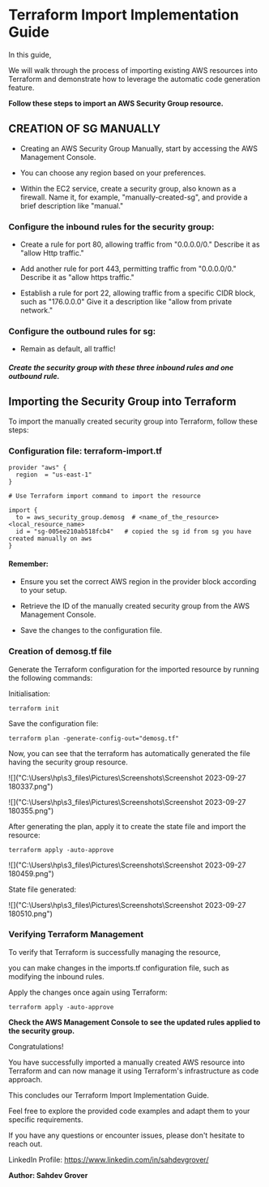 # Terraform Import Implementation Guide

In this guide, 

We will walk through the process of importing existing AWS resources into Terraform and demonstrate how to leverage the automatic code generation feature. 

**Follow these steps to import an AWS Security Group resource.**

## CREATION OF SG MANUALLY

* Creating an AWS Security Group Manually, start by accessing the AWS Management Console. 

* You can choose any region based on your preferences.

* Within the EC2 service, create a security group, also known as a firewall. Name it, for example, "manually-created-sg", and provide a brief description like "manual."

### Configure the inbound rules for the security group:

* Create a rule for port 80, allowing traffic from "0.0.0.0/0." Describe it as "allow Http traffic."

* Add another rule for port 443, permitting traffic from "0.0.0.0/0." Describe it as "allow https traffic."

* Establish a rule for port 22, allowing traffic from a specific CIDR block, such as "176.0.0.0" Give it a description like "allow from private network."

### Configure the outbound rules for sg:

* Remain as default, all traffic!

##### **Create the security group with these three inbound rules and one outbound rule.**

## Importing the Security Group into Terraform

To import the manually created security group into Terraform, follow these steps:

### Configuration file: terraform-import.tf
```
provider "aws" {
  region  = "us-east-1"
}

# Use Terraform import command to import the resource

import {
  to = aws_security_group.demosg  # <name_of_the_resource><local_resource_name>
  id = "sg-005ee210ab518fcb4"   # copied the sg id from sg you have created manually on aws
}
```
#### Remember:

* Ensure you set the correct AWS region in the provider block according to your setup.

* Retrieve the ID of the manually created security group from the AWS Management Console.

* Save the changes to the configuration file.

### Creation of demosg.tf file

Generate the Terraform configuration for the imported resource by running the following commands:

Initialisation:
```
terraform init
```
Save the configuration file:
```
terraform plan -generate-config-out="demosg.tf" 
```
Now, you can see that the terraform has automatically generated the file having the security group resource.

![]("C:\Users\hp\s3_files\Pictures\Screenshots\Screenshot 2023-09-27 180337.png")

![]("C:\Users\hp\s3_files\Pictures\Screenshots\Screenshot 2023-09-27 180355.png")

After generating the plan, apply it to create the state file and import the resource:
```
terraform apply -auto-approve
```
![]("C:\Users\hp\s3_files\Pictures\Screenshots\Screenshot 2023-09-27 180459.png")

State file generated:

![]("C:\Users\hp\s3_files\Pictures\Screenshots\Screenshot 2023-09-27 180510.png")

### Verifying Terraform Management

To verify that Terraform is successfully managing the resource, 

you can make changes in the imports.tf configuration file, such as modifying the inbound rules.

Apply the changes once again using Terraform:
```
terraform apply -auto-approve
```

**Check the AWS Management Console to see the updated rules applied to the security group.**

Congratulations! 

You have successfully imported a manually created AWS resource into Terraform and can now manage it using Terraform's infrastructure as code approach.

This concludes our Terraform Import Implementation Guide.

Feel free to explore the provided code examples and adapt them to your specific requirements. 

If you have any questions or encounter issues, please don't hesitate to reach out.

LinkedIn Profile: https://www.linkedin.com/in/sahdevgrover/

**Author: Sahdev Grover**
